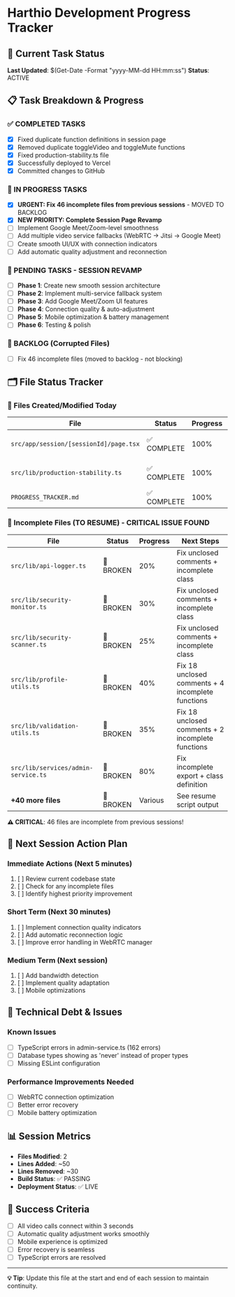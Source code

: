 # Harthio Development Progress Tracker

## 🎯 Current Task Status

**Last Updated**: $(Get-Date -Format "yyyy-MM-dd HH:mm:ss")
**Status**: ACTIVE

## 📋 Task Breakdown & Progress

### ✅ COMPLETED TASKS

- [x] Fixed duplicate function definitions in session page
- [x] Removed duplicate toggleVideo and toggleMute functions
- [x] Fixed production-stability.ts file
- [x] Successfully deployed to Vercel
- [x] Committed changes to GitHub

### 🔄 IN PROGRESS TASKS

- [x] **URGENT: Fix 46 incomplete files from previous sessions** - MOVED TO BACKLOG
- [x] **NEW PRIORITY: Complete Session Page Revamp**
- [ ] Implement Google Meet/Zoom-level smoothness
- [ ] Add multiple video service fallbacks (WebRTC → Jitsi → Google Meet)
- [ ] Create smooth UI/UX with connection indicators
- [ ] Add automatic quality adjustment and reconnection

### 📝 PENDING TASKS - SESSION REVAMP

- [ ] **Phase 1**: Create new smooth session architecture
- [ ] **Phase 2**: Implement multi-service fallback system
- [ ] **Phase 3**: Add Google Meet/Zoom UI features
- [ ] **Phase 4**: Connection quality & auto-adjustment
- [ ] **Phase 5**: Mobile optimization & battery management
- [ ] **Phase 6**: Testing & polish

### 📝 BACKLOG (Corrupted Files)

- [ ] Fix 46 incomplete files (moved to backlog - not blocking)

## 🗂️ File Status Tracker

### 📁 Files Created/Modified Today

| File                                   | Status      | Progress | Notes                     |
| -------------------------------------- | ----------- | -------- | ------------------------- |
| `src/app/session/[sessionId]/page.tsx` | ✅ COMPLETE | 100%     | Fixed duplicate functions |
| `src/lib/production-stability.ts`      | ✅ COMPLETE | 100%     | Fixed incomplete file     |
| `PROGRESS_TRACKER.md`                  | ✅ COMPLETE | 100%     | This file                 |

### 🚧 Incomplete Files (TO RESUME) - **CRITICAL ISSUE FOUND**

| File                                | Status    | Progress | Next Steps                                        |
| ----------------------------------- | --------- | -------- | ------------------------------------------------- |
| `src/lib/api-logger.ts`             | 🚨 BROKEN | 20%      | Fix unclosed comments + incomplete class          |
| `src/lib/security-monitor.ts`       | 🚨 BROKEN | 30%      | Fix unclosed comments + incomplete class          |
| `src/lib/security-scanner.ts`       | 🚨 BROKEN | 25%      | Fix unclosed comments + incomplete class          |
| `src/lib/profile-utils.ts`          | 🚨 BROKEN | 40%      | Fix 18 unclosed comments + 4 incomplete functions |
| `src/lib/validation-utils.ts`       | 🚨 BROKEN | 35%      | Fix 18 unclosed comments + 2 incomplete functions |
| `src/lib/services/admin-service.ts` | 🚨 BROKEN | 80%      | Fix incomplete export + class definition          |
| **+40 more files**                  | 🚨 BROKEN | Various  | See resume script output                          |

**⚠️ CRITICAL**: 46 files are incomplete from previous sessions!

## 🎯 Next Session Action Plan

### Immediate Actions (Next 5 minutes)

1. [ ] Review current codebase state
2. [ ] Check for any incomplete files
3. [ ] Identify highest priority improvement

### Short Term (Next 30 minutes)

1. [ ] Implement connection quality indicators
2. [ ] Add automatic reconnection logic
3. [ ] Improve error handling in WebRTC manager

### Medium Term (Next session)

1. [ ] Add bandwidth detection
2. [ ] Implement quality adaptation
3. [ ] Mobile optimizations

## 🔧 Technical Debt & Issues

### Known Issues

- [ ] TypeScript errors in admin-service.ts (162 errors)
- [ ] Database types showing as 'never' instead of proper types
- [ ] Missing ESLint configuration

### Performance Improvements Needed

- [ ] WebRTC connection optimization
- [ ] Better error recovery
- [ ] Mobile battery optimization

## 📊 Session Metrics

- **Files Modified**: 2
- **Lines Added**: ~50
- **Lines Removed**: ~30
- **Build Status**: ✅ PASSING
- **Deployment Status**: ✅ LIVE

## 🎯 Success Criteria

- [ ] All video calls connect within 3 seconds
- [ ] Automatic quality adjustment works smoothly
- [ ] Mobile experience is optimized
- [ ] Error recovery is seamless
- [ ] TypeScript errors are resolved

---

**💡 Tip**: Update this file at the start and end of each session to maintain continuity.
